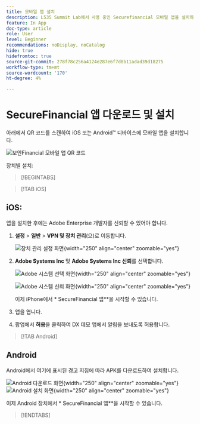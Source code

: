 ```yaml
---
title: 모바일 앱 설치
description: L535 Summit Lab에서 사용 중인 Securefinancial 모바일 앱을 설치하는 방법을 알아봅니다.
feature: In App
doc-type: article
role: User
level: Beginner
recommendations: noDisplay, noCatalog
hide: true
hidefromtoc: true
source-git-commit: 278f78c256a4124e287e6f7d8b11adad39d18275
workflow-type: tm+mt
source-wordcount: '170'
ht-degree: 4%

---
```



# SecureFinancial 앱 다운로드 및 설치

아래에서 QR 코드를 스캔하여 iOS 또는 Android™ 디바이스에 모바일 앱을 설치합니다.

![보안Financial 모바일 앱 QR 코드](/help/summit-lab-assets/assets/dx-demo-app-qr-codes.png)

장치별 설치:

>[!BEGINTABS]

>[!TAB iOS]

## iOS:

앱을 설치한 후에는 Adobe Enterprise 개발자를 신뢰할 수 있어야 합니다.

1. **설정** > **일반** > **VPN 및 장치 관리**(으)로 이동합니다.

   ![장치 관리 설정 화면](/help/summit/l820-lab-workbook/assets/1-2-2-device-management-screen.PNG "장치 관리 설정 화면"){width="250" align="center" zoomable="yes"}

1. **Adobe Systems Inc** 및 **Adobe Systems Inc 신뢰**&#x200B;를 선택합니다.

   ![Adobe 시스템 선택 화면](/help/summit/l820-lab-workbook/assets/1-2-3-adobe-systems.PNG "Adobe 시스템 선택 화면"){width="250" align="center" zoomable="yes"}
   <br>

   ![Adobe 시스템 신뢰 화면](/help/summit/l820-lab-workbook/assets/1-2-4-trust-adobe.PNG){width="250" align="center" zoomable="yes"}

   이제 iPhone에서 * SecureFinancial 앱**을 시작할 수 있습니다.

1. 앱을 엽니다.

1. 팝업에서 **허용**&#x200B;을 클릭하여 DX 데모 앱에서 알림을 보내도록 허용합니다.


>[!TAB Android]

## Android

Android에서 여기에 표시된 경고 지침에 따라 APK를 다운로드하여 설치합니다.

![Android 다운로드 화면](/help/summit/l820-lab-workbook/assets/1-2-5-android-download.jpg "Android 다운로드 화면"){width="250" align="center" zoomable="yes"}
<br>
![Android 설치 화면](/help/summit/l820-lab-workbook/assets/1-2-6-android-installation.jpg){width="250" align="center" zoomable="yes"}

이제 Android 장치에서 * SecureFinancial 앱**을 시작할 수 있습니다.

>[!ENDTABS]
